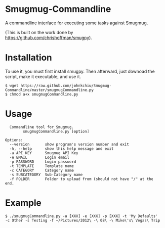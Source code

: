 Smugmug-Commandline
===================

A commandline interface for executing some tasks against Smugmug.

(This is built on the work done by https://github.com/chrishoffman/smugpy).

Installation
============
To use it, you must first install smugpy.  Then afterward, just downoad the script, make it executable, and use it.
```
$ wget https://raw.github.com/johnkchiu/Smugmug-Commandline/master/smugmugCommandline.py
$ chmod a+x smugmugCommandline.py
```

Usage
=====
```
  Commandline tool for Smugmug.
		smugmugCommandline.py [option]

Options:
  --version       show program's version number and exit
  -h, --help      show this help message and exit
  -a API_KEY      Smugmug API Key
  -e EMAIL        Login email
  -p PASSWORD     Login password
  -t TEMPLATE     Template name
  -c CATEGORY     Category name
  -s SUBCATEGORY  Sub-Category name
  -f FOLDER       Folder to upload from (should not have "/" at the end.
```

Example
=======
```
$ ./smugmugCommandline.py -a [XXX] -e [XXX] -p [XXX] -t 'My Defaults' -c Other -s Testing -f ~/Pictures/2012\ -\ 08\ -\ Mike\'s\ Vegas\ Trip
```